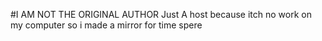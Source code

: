#I AM NOT THE ORIGINAL AUTHOR
Just A host because itch no work on my computer so i made a mirror for time spere

